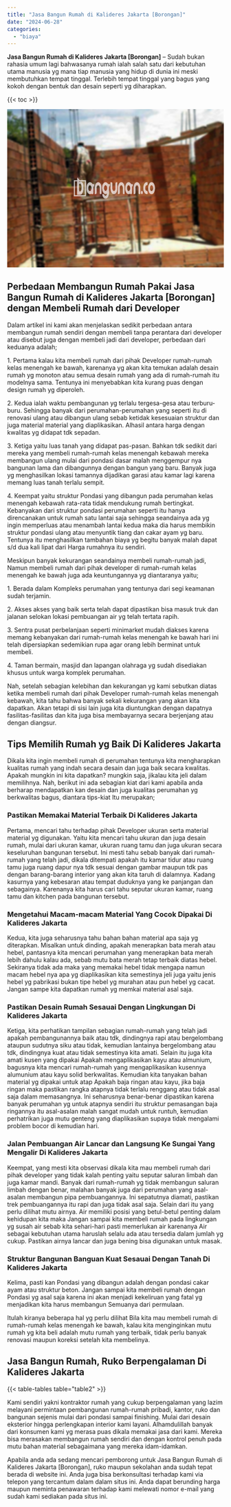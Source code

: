 ```yaml
---
title: "Jasa Bangun Rumah di Kalideres Jakarta [Borongan]"
date: "2024-06-28"
categories: 
  - "biaya"
---
```


**Jasa Bangun Rumah di Kalideres Jakarta \[Borongan\]** – Sudah bukan rahasia umum lagi bahwasanya rumah ialah salah satu dari kebutuhan utama manusia yg mana tiap manusia yang hidup di dunia ini meski membutuhkan tempat tinggal. Terlebih tempat tinggal yang bagus yang kokoh dengan bentuk dan desain seperti yg diharapkan.

{{< toc >}}

![Jasa Bangun Rumah di Kalideres Jakarta [Borongan]](/images/borong-bangunan-29.png)

## Perbedaan Membangun Rumah Pakai Jasa Bangun Rumah di Kalideres Jakarta \[Borongan\] dengan Membeli Rumah dari Developer

Dalam artikel ini kami akan menjelaskan sedikit perbedaan antara membangun rumah sendiri dengan membeli tanpa perantara dari developer atau disebut juga dengan membeli jadi dari developer, perbedaan dari keduanya adalah;

1\. Pertama kalau kita membeli rumah dari pihak Developer rumah-rumah kelas menengah ke bawah, karenanya yg akan kita temukan adalah desain rumah yg monoton atau semua desain rumah yang ada di rumah-rumah itu modelnya sama. Tentunya ini menyebabkan kita kurang puas dengan design rumah yg diperoleh.

2\. Kedua ialah waktu pembangunan yg terlalu tergesa-gesa atau terburu-buru. Sehingga banyak dari perumahan-perumahan yang seperti itu di renovasi ulang atau dibangun ulang sebab ketidak kesesuaian struktur dan juga material material yang diaplikasikan. Alhasil antara harga dengan kwalitas yg didapat tdk sepadan.

3\. Ketiga yaitu luas tanah yang didapat pas-pasan. Bahkan tdk sedikit dari mereka yang membeli rumah-rumah kelas menengah kebawah mereka membangun ulang mulai dari pondasi dasar malah menggempur nya bangunan lama dan dibangunnya dengan bangun yang baru. Banyak juga yg menghasilkan lokasi tamannya dijadikan garasi atau kamar lagi karena memang luas tanah terlalu sempit.

4\. Keempat yaitu struktur Pondasi yang dibangun pada perumahan kelas menengah kebawah rata-rata tidak mendukung rumah bertingkat. Kebanyakan dari struktur pondasi perumahan seperti itu hanya direncanakan untuk rumah satu lantai saja sehingga seandainya ada yg ingin memperluas atau menambah lantai kedua maka dia harus membikin struktur pondasi ulang atau menyuntik tiang dan cakar ayam yg baru. Tentunya itu menghasilkan tambahan biaya yg begitu banyak malah dapat s/d dua kali lipat dari Harga rumahnya itu sendiri.

Meskipun banyak kekurangan seandainya membeli rumah-rumah jadi, Namun membeli rumah dari pihak developer di rumah-rumah kelas menengah ke bawah juga ada keuntungannya yg diantaranya yaitu;

1\. Berada dalam Kompleks perumahan yang tentunya dari segi keamanan sudah terjamin.

2\. Akses akses yang baik serta telah dapat dipastikan bisa masuk truk dan jalanan selokan lokasi pembuangan air yg telah tertata rapih.

3\. Sentra pusat perbelanjaan seperti minimarket mudah diakses karena memang kebanyakan dari rumah-rumah kelas menengah ke bawah hari ini telah dipersiapkan sedemikian rupa agar orang lebih berminat untuk membeli.

4\. Taman bermain, masjid dan lapangan olahraga yg sudah disediakan khusus untuk warga komplek perumahan.

Nah, setelah sebagian kelebihan dan kekurangan yg kami sebutkan diatas ketika membeli rumah dari pihak Developer rumah-rumah kelas menengah kebawah, kita tahu bahwa banyak sekali kekurangan yang akan kita dapatkan. Akan tetapi di sisi lain juga kita diuntungkan dengan dapatnya fasilitas-fasilitas dan kita juga bisa membayarnya secara berjenjang atau dengan diangsur.

## Tips Memilih Rumah yg Baik Di Kalideres Jakarta

Dikala kita ingin membeli rumah di perumahan tentunya kita mengharapkan kualitas rumah yang indah secara desain dan juga baik secara kwalitas. Apakah mungkin ini kita dapatkan? mungkin saja, jikalau kita jeli dalam memilihnya. Nah, berikut ini ada sebagian kiat dari kami apabila anda berharap mendapatkan kan desain dan juga kualitas perumahan yg berkwalitas bagus, diantara tips-kiat Itu merupakan;

### Pastikan Memakai Material Terbaik Di Kalideres Jakarta

Pertama, mencari tahu terhadap pihak Developer ukuran serta material material yg digunakan. Yaitu kita mencari tahu ukuran dan juga desain rumah, mulai dari ukuran kamar, ukuran ruang tamu dan juga ukuran secara keseluruhan bangunan tersebut. Ini mesti tahu sebab banyak dari rumah-rumah yang telah jadi, dikala ditempati apakah itu kamar tidur atau ruang tamu juga ruang dapur nya tdk sesuai dengan gambar maupun tdk pas dengan barang-barang interior yang akan kita taruh di dalamnya. Kadang kasurnya yang kebesaran atau tempat duduknya yang ke panjangan dan sebagainya. Karenanya kita harus cari tahu seputar ukuran kamar, ruang tamu dan kitchen pada bangunan tersebut.

### Mengetahui Macam-macam Material Yang Cocok Dipakai Di Kalideres Jakarta

Kedua, kita juga seharusnya tahu bahan bahan material apa saja yg diterapkan. Misalkan untuk dinding, apakah menerapkan bata merah atau hebel, pantasnya kita mencari perumahan yang menerapkan bata merah lebih dahulu kalau ada, sebab mutu bata merah tetap terbaik diatas hebel. Sekiranya tidak ada maka yang memakai hebel tidak mengapa namun macam hebel nya apa yg diaplikasikan kita semestinya jeli juga yaitu jenis hebel yg pabrikasi bukan tipe hebel yg murahan atau pun hebel yg cacat. Jangan sampe kita dapatkan rumah yg memkai material asal saja.

### Pastikan Desain Rumah Sesauai Dengan Lingkungan Di Kalideres Jakarta

Ketiga, kita perhatikan tampilan sebagian rumah-rumah yang telah jadi apakah pembangunannya baik atau tdk, dindingnya rapi atau bergelombang ataupun sudutnya siku atau tidak, kemudian lantainya bergelombang atau tdk, dindingnya kuat atau tidak semestinya kita amati. Selain itu juga kita amati kusen yang dipakai Apakah mengaplikasikan kayu atau almunium, bagusnya kita mencari rumah-rumah yang mengaplikasikan kusennya alumunium atau kayu solid berkwalitas. Kemudian kita tanyakan bahan material yg dipakai untuk atap Apakah baja ringan atau kayu, jika baja ringan maka pastikan rangka atapnya tidak terlalu renggang atau tidak asal saja dalam memasangnya. Ini seharusnya benar-benar dipastikan karena banyak perumahan yg untuk atapnya sendiri itu struktur pemasangan baja ringannya itu asal-asalan malah sangat mudah untuk runtuh, kemudian perhatrikan juga mutu genteng yang diaplikasikan supaya tidak mengalami problem bocor di kemudian hari.

### Jalan Pembuangan Air Lancar dan Langsung Ke Sungai Yang Mengalir Di Kalideres Jakarta

Keempat, yang mesti kita observasi dikala kita mau membeli rumah dari pihak developer yang tidak kalah penting yaitu seputar saluran limbah dan juga kamar mandi. Banyak dari rumah-rumah yg tidak membangun saluran limbah dengan benar, malahan banyak juga dari perumahan yang asal-asalan membangun pipa pembuangannya. Ini sepatutnya diamati, pastikan trek pembuangannya itu rapi dan juga tidak asal saja. Selain dari itu yang perlu dilihat mutu airnya. Air memiliki posisi yang betul-betul penting dalam kehidupan kita maka Jangan sampai kita membeli rumah pada lingkungan yg susah air sebab kita sehari-hari pasti memerlukan air karenanya Air sebagai kebutuhan utama haruslah selalu ada atau tersedia dalam jumlah yg cukup. Pastikan airnya lancar dan juga bening bisa digunakan untuk masak.

### Struktur Bangunan Banguan Kuat Sesauai Dengan Tanah Di Kalideres Jakarta

Kelima, pasti kan Pondasi yang dibangun adalah dengan pondasi cakar ayam atau struktur beton. Jangan sampai kita membeli rumah dengan Pondasi yg asal saja karena ini akan menjadi kekeliruan yang fatal yg menjadikan kita harus membangun Semuanya dari permulaan.

Itulah kiranya beberapa hal yg perlu dilihat Bila kita mau membeli rumah di rumah-rumah kelas menengah ke bawah, kalau kita menginginkan mutu rumah yg kita beli adalah mutu rumah yang terbaik, tidak perlu banyak renovasi maupun koreksi setelah kita membelinya.

## Jasa Bangun Rumah, Ruko Berpengalaman Di Kalideres Jakarta

{{< table-tables table="table2" >}}

Kami sendiri yakni kontraktor rumah yang cukup berpengalaman yang lazim melayani permintaan pembangunan rumah-rumah pribadi, kantor, ruko dan bangunan sejenis mulai dari pondasi sampai finishing. Mulai dari desain eksterior hingga perlengkapan interior kami layani. Alhamdulillah banyak dari konsumen kami yg merasa puas dikala memakai jasa dari kami. Mereka bisa merasakan membangun rumah sendiri dan dengan kontrol penuh pada mutu bahan material sebagaimana yang mereka idam-idamkan.

Apabila anda ada sedang mencari pemborong untuk Jasa Bangun Rumah di Kalideres Jakarta \[Borongan\], ruko maupun sekolahan anda sudah tepat berada di website ini. Anda juga bisa berkonsultasi terhadap kami via telepon yang tercantum dalam dalam situs ini. Anda dapat berunding harga maupun meminta penawaran terhadap kami melewati nomor e-mail yang sudah kami sediakan pada situs ini.
